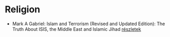 # Religion

- Mark A Gabriel: Islam and Terrorism (Revised and Updated Edition): The Truth About ISIS, the Middle East and Islamic Jihad [részletek](_details/%7Bopf.creator%7D.md#id_906)